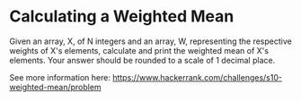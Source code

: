 # Calculating a Weighted Mean

Given an array, X, of N integers and an array, W, representing the respective weights of X's 
elements, calculate and print the weighted mean of X's elements. Your answer should be 
rounded to a scale of 1 decimal place. 

See more information here: https://www.hackerrank.com/challenges/s10-weighted-mean/problem
